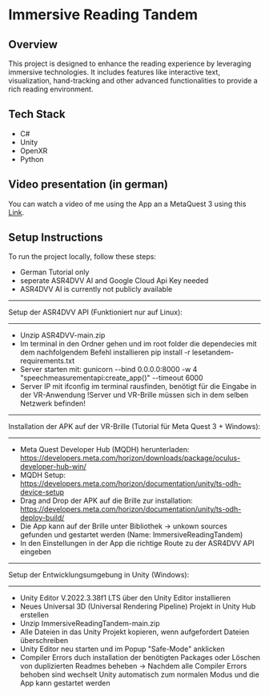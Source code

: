 # Immersive Reading Tandem

## Overview
This project is designed to enhance the reading experience by leveraging immersive technologies. It includes features like interactive text, visualization, hand-tracking and other advanced functionalities to provide a rich reading environment.

## Tech Stack
- C#
- Unity
- OpenXR
- Python

## Video presentation (in german)
You can watch a video of me using the App an a MetaQuest 3 using this [Link](https://1drv.ms/v/s!AoWzd_II_XBfjFBEKbPf8xNEaagc?e=Ecnc1v).

## Setup Instructions
To run the project locally, follow these steps: 
- German Tutorial only
- seperate ASR4DVV AI and Google Cloud Api Key needed
- ASR4DVV AI is currently not publicly available

***************************************************************************
Setup der ASR4DVV API (Funktioniert nur auf Linux):
***************************************************************************

- Unzip ASR4DVV-main.zip
- Im terminal in den Ordner gehen und im root folder die dependecies mit dem nachfolgendem Befehl installieren
	pip install -r lesetandem-requirements.txt
- Server starten mit: gunicorn --bind 0.0.0.0:8000 -w 4 "speechmeasurementapi:create_app()" --timeout 6000
- Server IP mit ifconfig im terminal rausfinden, benötigt für die Eingabe in der VR-Anwendung
	!Server und VR-Brille müssen sich in dem selben Netzwerk befinden!

***************************************************************************
Installation der APK auf der VR-Brille (Tutorial für Meta Quest 3 + Windows):
***************************************************************************

- Meta Quest Developer Hub (MQDH) herunterladen: https://developers.meta.com/horizon/downloads/package/oculus-developer-hub-win/
- MQDH Setup: https://developers.meta.com/horizon/documentation/unity/ts-odh-device-setup
- Drag and Drop der APK auf die Brille zur installation: https://developers.meta.com/horizon/documentation/unity/ts-odh-deploy-build/
- Die App kann auf der Brille unter Bibliothek -> unkown sources gefunden und gestartet werden (Name: ImmersiveReadingTandem)
- In den Einstellungen in der App die richtige Route zu der ASR4DVV API eingeben

***************************************************************************
Setup der Entwicklungsumgebung in Unity (Windows):
***************************************************************************

- Unity Editor V.2022.3.38f1 LTS über den Unity Editor installieren
- Neues Universal 3D (Universal Rendering Pipeline) Projekt in Unity Hub erstellen
- Unzip ImmersiveReadingTandem-main.zip
- Alle Dateien in das Unity Projekt kopieren, wenn aufgefordert Dateien überschreiben
- Unity Editor neu starten und im Popup "Safe-Mode" anklicken
- Compiler Errors duch installation der benötigten Packages oder Löschen von duplizierten Readmes beheben
-> Nachdem alle Compiler Errors behoben sind wechselt Unity automatisch zum normalen Modus und die App kann gestartet werden
